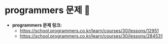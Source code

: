 # programmers 문제 📝

* __programmers 문제 링크:__ 
    * <https://school.programmers.co.kr/learn/courses/30/lessons/12951>
    * <https://school.programmers.co.kr/learn/courses/30/lessons/284531>